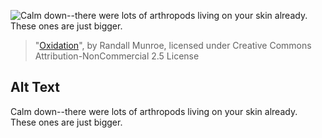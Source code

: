 ![Calm down--there were lots of arthropods living on your skin already. These ones are just bigger.](https://imgs.xkcd.com/comics/oxidation.png)
> "[Oxidation](https://xkcd.com/1693/)", by Randall Munroe, licensed under Creative Commons Attribution-NonCommercial 2.5 License

## Alt Text
Calm down--there were lots of arthropods living on your skin already. These ones are just bigger.
